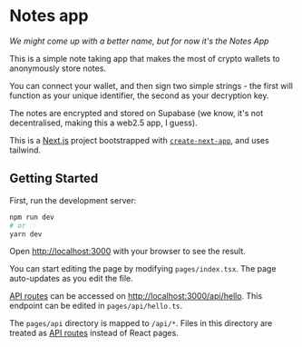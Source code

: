 # Notes app

_We might come up with a better name, but for now it's the Notes App_

This is a simple note taking app that makes the most of crypto wallets to anonymously store notes. 

You can connect your wallet, and then sign two simple strings - the first will function as your unique identifier, the second as your decryption key.

The notes are encrypted and stored on Supabase (we know, it's not decentralised, making this a web2.5 app, I guess).

This is a [Next.js](https://nextjs.org/) project bootstrapped with [`create-next-app`](https://github.com/vercel/next.js/tree/canary/packages/create-next-app), and uses tailwind.

## Getting Started

First, run the development server:

```bash
npm run dev
# or
yarn dev
```

Open [http://localhost:3000](http://localhost:3000) with your browser to see the result.

You can start editing the page by modifying `pages/index.tsx`. The page auto-updates as you edit the file.

[API routes](https://nextjs.org/docs/api-routes/introduction) can be accessed on [http://localhost:3000/api/hello](http://localhost:3000/api/hello). This endpoint can be edited in `pages/api/hello.ts`.

The `pages/api` directory is mapped to `/api/*`. Files in this directory are treated as [API routes](https://nextjs.org/docs/api-routes/introduction) instead of React pages.

